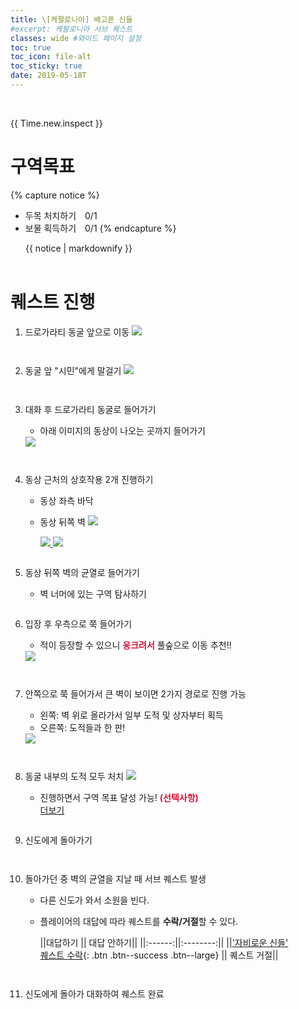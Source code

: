 ```yaml
---
title: \[케팔로니아] 배고픈 신들
#excerpt: 케팔로니아 서브 퀘스트
classes: wide #와이드 페이지 설정
toc: true
toc_icon: file-alt
toc_sticky: true
date: 2019-05-18T
---
```


<head>
    <style type="text/css">
        aside { font-size: 22px; }
        section { font-size: 16px; }
        .notice--primary > ul { font-size: 14px; }
        tbody, th { text-align: center; }
        .notice--primary { width: 50%; margin-left: 24px; }
        b { color: crimson; }
    </style>
    <script>
        function SirenFunction(idMyDiv){
        var objDiv = document.getElementById(idMyDiv);
        if(objDiv.style.display=="block")
            objDiv.style.display = "none";
        else
            objDiv.style.display = "block";
        }
    </script>
</head>
<br>

{{ Time.new.inspect }}

<!-- # 퀘스트 보상
<table>
    <thead>
        <tr>
            <th colspan="2">
                보상
            </th>
        </tr>
    </thead>
    <tbody>
        <tr>
            <td><img alt="경험치" src="/assets/images/aoc/default/XP.jpg"></td><td><img alt="드라크마" src="/assets/images/aoc/default/Drachmae.jpg"></td>
        </tr>
        <tr>
            <td>경험치</td><td>드라크마</td>
        </tr>
    </tbody>
</table>

<br> -->




# 구역목표
{% capture notice %}
* 두목 처치하기　0/1
* 보물 획득하기　0/1
{% endcapture %}

<div class="notice--primary">{{ notice | markdownify }}</div>
<br>

# 퀘스트 진행

1. 드로가라티 동굴 앞으로 이동
    <a href="https://raw.githubusercontent.com/kimguri/kimguri.github.io/master/assets/images/aoc/kephallonia/01-hungry-gods/1.png">
        <img src="https://raw.githubusercontent.com/kimguri/kimguri.github.io/master/assets/images/aoc/kephallonia/01-hungry-gods/1.png">
    </a>
    <pre></pre><pre></pre>
    
2. 동굴 앞 "시민"에게 말걸기
    <a href="https://raw.githubusercontent.com/kimguri/kimguri.github.io/master/assets/images/aoc/kephallonia/01-hungry-gods/2.png">
        <img src="https://raw.githubusercontent.com/kimguri/kimguri.github.io/master/assets/images/aoc/kephallonia/01-hungry-gods/2.png">
    </a>
    <pre></pre><pre></pre>

3. 대화 후 드로가라티 동굴로 들어가기
    - 아래 이미지의 동상이 나오는 곳까지 들어가기
    <a href="https://raw.githubusercontent.com/kimguri/kimguri.github.io/master/assets/images/aoc/kephallonia/01-hungry-gods/3.jpeg">
        <img src="https://raw.githubusercontent.com/kimguri/kimguri.github.io/master/assets/images/aoc/kephallonia/01-hungry-gods/3.jpeg">
    </a>
    <pre></pre><pre></pre>


4. 동상 근처의 상호작용 2개 진행하기
    - 동상 좌측 바닥
    - 동상 뒤쪽 벽
        <a href="https://raw.githubusercontent.com/kimguri/kimguri.github.io/master/assets/images/aoc/kephallonia/01-hungry-gods/4-1.png">
            <img src="https://raw.githubusercontent.com/kimguri/kimguri.github.io/master/assets/images/aoc/kephallonia/01-hungry-gods/4-1.png">
        </a>
        
        <figure class="half" style="margin: 0px;">
            <a href="https://raw.githubusercontent.com/kimguri/kimguri.github.io/master/assets/images/aoc/kephallonia/01-hungry-gods/4-2.png">
                <img src="https://raw.githubusercontent.com/kimguri/kimguri.github.io/master/assets/images/aoc/kephallonia/01-hungry-gods/4-2.png">
            </a>
            <a href="https://raw.githubusercontent.com/kimguri/kimguri.github.io/master/assets/images/aoc/kephallonia/01-hungry-gods/4-3.png">
                <img src="https://raw.githubusercontent.com/kimguri/kimguri.github.io/master/assets/images/aoc/kephallonia/01-hungry-gods/4-3.png">
            </a>
        </figure>
        <pre></pre>

5. 동상 뒤쪽 벽의 균열로 들어가기
    - 벽 너머에 있는 구역 탐사하기
    <pre></pre>

6. 입장 후 우측으로 쭉 들어가기
    - 적이 등장할 수 있으니 <b>웅크려서</b> 풀숲으로 이동 추천!!
    <a href="/https://raw.githubusercontent.com/kimguri/kimguri.github.io/master/assets/images/aoc/kephallonia/01-hungry-gods/6.png">
        <img src="https://raw.githubusercontent.com/kimguri/kimguri.github.io/master/assets/images/aoc/kephallonia/01-hungry-gods/6.png">
    </a>
    <pre></pre><pre></pre>

7. 안쪽으로 쭉 들어가서 큰 벽이 보이면 2가지 경로로 진행 가능
    - 왼쪽: 벽 위로 올라가서 일부 도적 및 상자부터 획득
    - 오른쪽: 도적들과 한 판!
    <a href="https://raw.githubusercontent.com/kimguri/kimguri.github.io/master/assets/images/aoc/kephallonia/01-hungry-gods/7.jpeg">
        <img src="https://raw.githubusercontent.com/kimguri/kimguri.github.io/master/assets/images/aoc/kephallonia/01-hungry-gods/7.jpeg">
    </a>
    <pre></pre><pre></pre>

8. 동굴 내부의 도적 모두 처치
    <a href="https://raw.githubusercontent.com/kimguri/kimguri.github.io/master/assets/images/aoc/kephallonia/01-hungry-gods/8.png">
        <img src="https://raw.githubusercontent.com/kimguri/kimguri.github.io/master/assets/images/aoc/kephallonia/01-hungry-gods/8.png">
    </a>
    - 진행하면서 구역 목표 달성 가능! <b>(선택사항)</b>
        <div class="con_inner">
            <div class="sir_singo_msg">
                <a href="#" onclick="SirenFunction('SirenDiv'); return false;" class="blind_view btn">
                    <i class="fas fa-caret-square-down"></i> 더보기
                </a>
            </div>
            <div class="singo_view" id="SirenDiv" style="display:none">
                <ul>
                    <li>두목 처치하기 0/1</li>
                    <li>보물 획득하기 0/1</li>
                    <figure class="half" style="margin: 0px;">
                        <a href="https://raw.githubusercontent.com/kimguri/kimguri.github.io/master/assets/images/aoc/kephallonia/01-hungry-gods/8-1.jpeg">
                            <img src="https://raw.githubusercontent.com/kimguri/kimguri.github.io/master/assets/images/aoc/kephallonia/01-hungry-gods/8-1.jpeg">
                        </a>
                        <a href="https://raw.githubusercontent.com/kimguri/kimguri.github.io/master/assets/images/aoc/kephallonia/01-hungry-gods/8-2.png">
                            <img src="https://raw.githubusercontent.com/kimguri/kimguri.github.io/master/assets/images/aoc/kephallonia/01-hungry-gods/8-2.png">
                        </a>
                    </figure>
                </ul>                
            </div>
        </div>
    <pre></pre>   

9. 신도에게 돌아가기
    <pre></pre><pre></pre>

10. 돌아가던 중 벽의 균열을 지날 때 서브 퀘스트 발생
    - 다른 신도가 와서 소원을 빈다.
    - 플레이어의 대답에 따라 퀘스트를 **수락/거절**할 수 있다.

        ||대답하기 || 대답 안하기||
        ||:------:||:--------:||
        ||['자비로운 신들' <br> 퀘스트 수락](https://kimguri.github.io/aco/03-kephallonia-Merciful-Gods/){: .btn .btn--success .btn--large} || 퀘스트 거절||
        
        <pre></pre><pre></pre>

11. 신도에게 돌아가 대화하여 퀘스트 완료





    